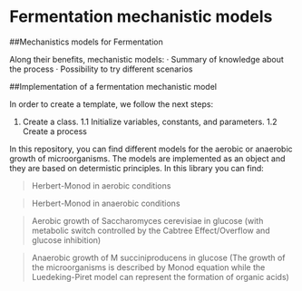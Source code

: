
# Fermentation mechanistic models

##Mechanistics models for Fermentation

Along their benefits, mechanistic models:
· Summary of knowledge about the process
· Possibility to try different scenarios

##Implementation of a fermentation mechanistic model 

In order to create a template, we follow the next steps:
 1. Create a class.
  1.1 Initialize variables, constants, and parameters.
  1.2 Create a process

In this repository, you can find different models for the aerobic or anaerobic growth of microorganisms.
The models are implemented as an object and they are based on determistic principles.
In this library you can find:

 > Herbert-Monod in aerobic conditions
 
 > Herbert-Monod in anaerobic conditions
 
 > Aerobic growth of Saccharomyces cerevisiae in glucose (with metabolic switch controlled by the Cabtree Effect/Overflow and glucose inhibition)
 
 >Anaerobic growth of M succiniproducens in glucose (The growth of the microorganisms is described by Monod equation while the Luedeking-Piret model can represent the formation of organic acids)


